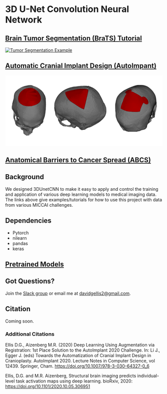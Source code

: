 # 3D U-Net Convolution Neural Network
## [Brain Tumor Segmentation (BraTS) Tutorial](examples/brats2020)
[![Tumor Segmentation Example](legacy/doc/tumor_segmentation_illusatration.gif)](examples/brats2020)
## [Automatic Cranial Implant Design (AutoImpant)](examples/autoimplant2020)
[![ Segmentation Example](doc/AutoImplant-Viz.png)](examples/autoimplant2020)
## [Anatomical Barriers to Cancer Spread (ABCS)](examples/abcs2020)
## Background
We designed 3DUnetCNN to make it easy to apply and control the training and application of various deep learning models to medical imaging data.
The links above give examples/tutorials for how to use this project with data from various MICCAI challenges.

## Dependencies
* Pytorch
* nilearn
* pandas
* keras

## [Pretrained Models](https://zenodo.org/record/4289225)

## Got Questions?
Join the [Slack group](https://join.slack.com/t/3dunet/shared_invite/zt-jt61n5jk-npXtxVRkThldgFePVYi9lA) or email me at davidgellis2@gmail.com.


## Citation
Coming soon.

### Additional Citations
Ellis D.G., Aizenberg M.R. (2020) Deep Learning Using Augmentation via Registration: 1st Place Solution to the AutoImplant 2020 Challenge. In: Li J., Egger J. (eds) Towards the Automatization of Cranial Implant Design in Cranioplasty. AutoImplant 2020. Lecture Notes in Computer Science, vol 12439. Springer, Cham. https://doi.org/10.1007/978-3-030-64327-0_6

Ellis, D.G. and M.R. Aizenberg, Structural brain imaging predicts individual-level task activation maps using deep learning. bioRxiv, 2020: https://doi.org/10.1101/2020.10.05.306951
